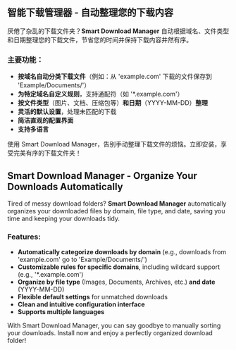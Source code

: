 ## 智能下载管理器 - 自动整理您的下载内容

厌倦了杂乱的下载文件夹？**Smart Download Manager** 自动根据域名、文件类型和日期整理您的下载文件，节省您的时间并保持下载内容井然有序。

### 主要功能：
- **按域名自动分类下载文件**（例如：从 'example.com' 下载的文件保存到 'Example/Documents/'）
- **为特定域名自定义规则**，支持通配符（如 '*.example.com'）
- **按文件类型**（图片、文档、压缩包等）**和日期**（YYYY-MM-DD）**整理**
- **灵活的默认设置**，处理未匹配的下载
- **简洁直观的配置界面**
- **支持多语言**

使用 Smart Download Manager，告别手动整理下载文件的烦恼。立即安装，享受完美有序的下载文件夹！

## Smart Download Manager - Organize Your Downloads Automatically

Tired of messy download folders? **Smart Download Manager** automatically organizes your downloaded files by domain, file type, and date, saving you time and keeping your downloads tidy.

### Features:
- **Automatically categorize downloads by domain** (e.g., downloads from 'example.com' go to 'Example/Documents/')
- **Customizable rules for specific domains**, including wildcard support (e.g., '*.example.com')
- **Organize by file type** (Images, Documents, Archives, etc.) **and date** (YYYY-MM-DD)
- **Flexible default settings** for unmatched downloads
- **Clean and intuitive configuration interface**
- **Supports multiple languages**

With Smart Download Manager, you can say goodbye to manually sorting your downloads. Install now and enjoy a perfectly organized download folder!
